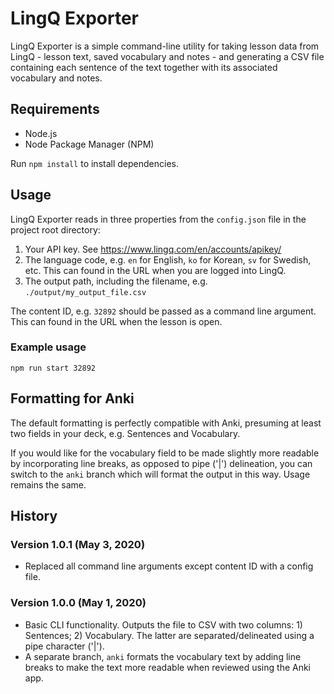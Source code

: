 # LingQ Exporter

LingQ Exporter is a simple command-line utility for taking lesson data from LingQ - lesson text, saved vocabulary and notes - and generating a CSV file containing each sentence of the text together with its associated vocabulary and notes.

## Requirements

- Node.js
- Node Package Manager (NPM)

Run `npm install` to install dependencies.

## Usage

LingQ Exporter reads in three properties from the `config.json` file in the project root directory:

1. Your API key. See <https://www.lingq.com/en/accounts/apikey/>
2. The language code, e.g. `en` for English, `ko` for Korean, `sv` for Swedish, etc. This can found in the URL when you are logged into LingQ.
3. The output path, including the filename, e.g. `./output/my_output_file.csv`

The content ID, e.g. `32892` should be passed as a command line argument. This can found in the URL when the lesson is open.

### Example usage

`npm run start 32892`

## Formatting for Anki

The default formatting is perfectly compatible with Anki, presuming at least two fields in your deck, e.g. Sentences and Vocabulary.

If you would like for the vocabulary field to be made slightly more readable by incorporating line breaks, as opposed to pipe ('|') delineation, you can switch to the `anki` branch which will format the output in this way. Usage remains the same.

## History

### Version 1.0.1 (May 3, 2020)

- Replaced all command line arguments except content ID with a config file.

### Version 1.0.0 (May 1, 2020)

- Basic CLI functionality. Outputs the file to CSV with two columns: 1) Sentences; 2) Vocabulary. The latter are separated/delineated using a pipe character ('|').
- A separate branch, `anki` formats the vocabulary text by adding line breaks to make the text more readable when reviewed using the Anki app.
